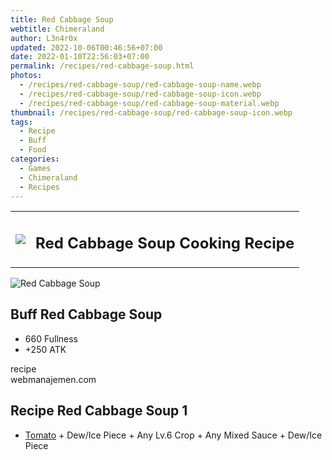 ```yaml
---
title: Red Cabbage Soup
webtitle: Chimeraland
author: L3n4r0x
updated: 2022-10-06T00:46:56+07:00
date: 2022-01-10T22:56:03+07:00
permalink: /recipes/red-cabbage-soup.html
photos:
  - /recipes/red-cabbage-soup/red-cabbage-soup-name.webp
  - /recipes/red-cabbage-soup/red-cabbage-soup-icon.webp
  - /recipes/red-cabbage-soup/red-cabbage-soup-material.webp
thumbnail: /recipes/red-cabbage-soup/red-cabbage-soup-icon.webp
tags:
  - Recipe
  - Buff
  - Food
categories:
  - Games
  - Chimeraland
  - Recipes
---
```


<section id="bootstrap-wrapper"><link rel="stylesheet" href="https://cdn.statically.io/gh/dimaslanjaka/Web-Manajemen/40ac3225/css/bootstrap-4.5-wrapper.css"/><div class="row mb-2"><div class="col-md-12 mb-2"><table class="table" id="post-info"><tbody><tr><td><img class="d-inline-block me-2" src="/chimeraland/recipes/red-cabbage-soup/red-cabbage-soup-icon.webp" width="auto" height="auto"/></td><td><h1 class="fs-5">Red Cabbage Soup Cooking Recipe</h1></td></tr></tbody></table></div></div><div class="card mb-2"><div class="row g-0"><div class="col-sm-4 position-relative mb-2"><img src="/chimeraland/recipes/red-cabbage-soup/red-cabbage-soup-material.webp" class="card-img fit-cover w-100 h-100" alt="Red Cabbage Soup" data-fancybox="true"/></div><div class="col-sm-8 mb-2"><div class="card-body"><h2 class="card-title fs-5">Buff Red Cabbage Soup</h2><div class="card-text"><ul><li>660 Fullness</li><li>+250 ATK</li></ul></div><span class="badge rounded-pill bg-dark">recipe</span></div><div class="card-footer text-end text-muted">webmanajemen.com</div></div></div></div><div class="row mb-2"><div class="col-12 col-lg-6 recipe-item mb-2"><div class="card"><div class="card-body"><h2 class="card-title fs-5">Recipe Red Cabbage Soup 1</h2><div class="card-text"><ul><li><a class="text-decoration-none" href="/chimeraland/materials/tomato.html">Tomato</a><span> + </span>Dew/Ice Piece<span> + </span>Any Lv.6 Crop<span> + </span>Any Mixed Sauce<span> + </span>Dew/Ice Piece</li></ul></div></div></div></div></div></section>